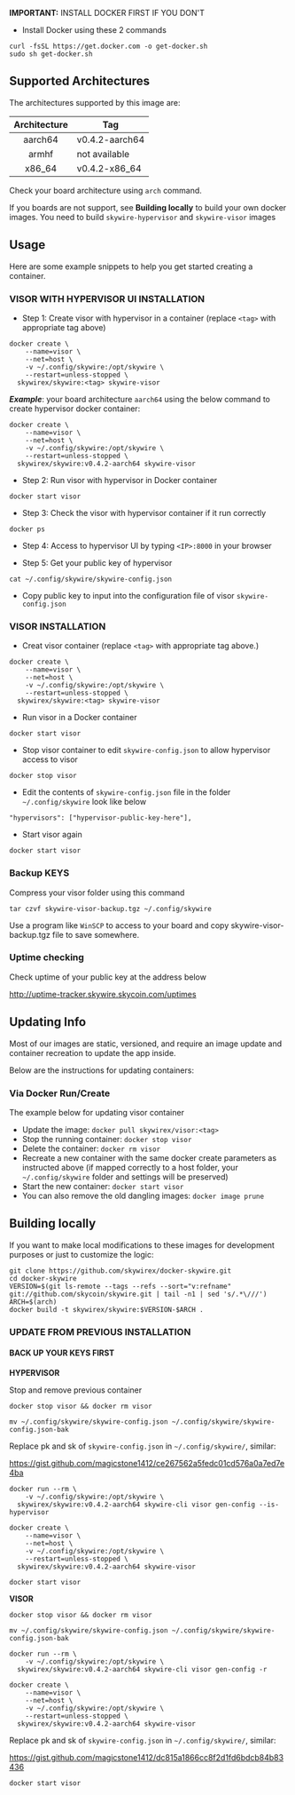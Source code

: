 **IMPORTANT:** INSTALL DOCKER FIRST IF YOU DON'T

- Install Docker using these 2 commands

```
curl -fsSL https://get.docker.com -o get-docker.sh
sudo sh get-docker.sh
```

## Supported Architectures

The architectures supported by this image are: 


| Architecture |  Tag           |
| :----------: | -------------- |
|    aarch64   | v0.4.2-aarch64 |
|    armhf     | not available  |
|    x86_64    | v0.4.2-x86_64  |

Check your board architecture using `arch` command. 

If you boards are not support, see **Building locally** to build your own docker images. You need to build `skywire-hypervisor` and `skywire-visor` images

## Usage

Here are some example snippets to help you get started creating a container.

### VISOR WITH HYPERVISOR UI INSTALLATION

- Step 1: Create visor with hypervisor in a container (replace `<tag>` with appropriate tag above)

```
docker create \
    --name=visor \
    --net=host \
    -v ~/.config/skywire:/opt/skywire \
    --restart=unless-stopped \
  skywirex/skywire:<tag> skywire-visor
```

***Example***: your board architecture `aarch64` using the below command to create hypervisor docker container:

```
docker create \
    --name=visor \
    --net=host \
    -v ~/.config/skywire:/opt/skywire \
    --restart=unless-stopped \
  skywirex/skywire:v0.4.2-aarch64 skywire-visor
```

- Step 2: Run visor with hypervisor in Docker container

```
docker start visor
```

- Step 3: Check the visor with hypervisor container if it run correctly

```
docker ps
```

- Step 4: Access to hypervisor UI by typing `<IP>:8000` in your browser

- Step 5: Get your public key of hypervisor

```
cat ~/.config/skywire/skywire-config.json
```

- Copy public key to input into the configuration file of visor `skywire-config.json`

### VISOR INSTALLATION

- Creat visor container (replace `<tag>` with appropriate tag above.)

```
docker create \
    --name=visor \
    --net=host \
    -v ~/.config/skywire:/opt/skywire \
    --restart=unless-stopped \
  skywirex/skywire:<tag> skywire-visor
```

- Run visor in a Docker container

```
docker start visor
```

- Stop visor container to edit `skywire-config.json` to allow hypervisor access to visor 

```
docker stop visor
```

- Edit the contents of `skywire-config.json` file in the folder `~/.config/skywire` look like below

```
"hypervisors": ["hypervisor-public-key-here"],
```

- Start visor again

```
docker start visor
```

### Backup KEYS

Compress your visor folder using this command

```
tar czvf skywire-visor-backup.tgz ~/.config/skywire
```

Use a program like `WinSCP` to access to your board and copy skywire-visor-backup.tgz file to save somewhere.

### Uptime checking

Check uptime of your public key at the address below

http://uptime-tracker.skywire.skycoin.com/uptimes

## Updating Info

Most of our images are static, versioned, and require an image update and container recreation to update the app inside. 

Below are the instructions for updating containers:

### Via Docker Run/Create

The example below for updating visor container

* Update the image: `docker pull skywirex/visor:<tag>`
* Stop the running container: `docker stop visor`
* Delete the container: `docker rm visor`
* Recreate a new container with the same docker create parameters as instructed above (if mapped correctly to a host folder, your `~/.config/skywire` folder and settings will be preserved)
* Start the new container: `docker start visor`
* You can also remove the old dangling images: `docker image prune`

## Building locally

If you want to make local modifications to these images for development purposes or just to customize the logic:

```
git clone https://github.com/skywirex/docker-skywire.git
cd docker-skywire
VERSION=$(git ls-remote --tags --refs --sort="v:refname" git://github.com/skycoin/skywire.git | tail -n1 | sed 's/.*\///')
ARCH=$(arch)
docker build -t skywirex/skywire:$VERSION-$ARCH .
```

### UPDATE FROM PREVIOUS INSTALLATION

#### BACK UP YOUR KEYS FIRST

**HYPERVISOR**

Stop and remove previous container

```
docker stop visor && docker rm visor
```

```
mv ~/.config/skywire/skywire-config.json ~/.config/skywire/skywire-config.json-bak
```

Replace pk and sk of `skywire-config.json` in `~/.config/skywire/`, similar:

https://gist.github.com/magicstone1412/ce267562a5fedc01cd576a0a7ed7e4ba
 
```
docker run --rm \
    -v ~/.config/skywire:/opt/skywire \
  skywirex/skywire:v0.4.2-aarch64 skywire-cli visor gen-config --is-hypervisor
```

```  
docker create \
    --name=visor \
    --net=host \
    -v ~/.config/skywire:/opt/skywire \
    --restart=unless-stopped \
  skywirex/skywire:v0.4.2-aarch64 skywire-visor
```
```  
docker start visor
```

**VISOR**

```
docker stop visor && docker rm visor
```

```
mv ~/.config/skywire/skywire-config.json ~/.config/skywire/skywire-config.json-bak
```
```
docker run --rm \
    -v ~/.config/skywire:/opt/skywire \
  skywirex/skywire:v0.4.2-aarch64 skywire-cli visor gen-config -r
```
 
```
docker create \
    --name=visor \
    --net=host \
    -v ~/.config/skywire:/opt/skywire \
    --restart=unless-stopped \
  skywirex/skywire:v0.4.2-aarch64 skywire-visor  

```

Replace pk and sk of `skywire-config.json` in `~/.config/skywire/`, similar:

https://gist.github.com/magicstone1412/dc815a1866cc8f2d1fd6bdcb84b83436

```
docker start visor
```